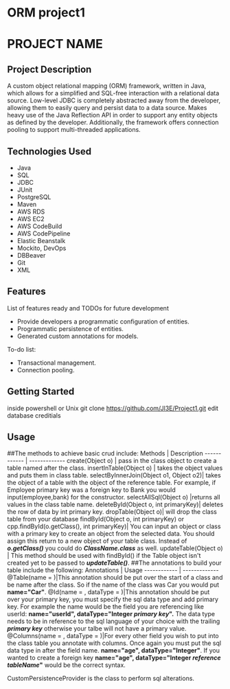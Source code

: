 ﻿# ORM project1
# PROJECT NAME

## Project Description

A custom object relational mapping (ORM) framework, written in Java, which allows for a simplified and SQL-free interaction with a relational data source. Low-level JDBC is completely abstracted away from the developer, allowing them to easily query and persist data to a data source. Makes heavy use of the Java Reflection API in order to support any entity objects as defined by the developer. Additionally, the framework offers connection pooling to support multi-threaded applications.

## Technologies Used

* Java 
* SQL 
* JDBC
* JUnit
* PostgreSQL 
* Maven 
* AWS RDS 
* AWS EC2
* AWS CodeBuild
* AWS CodePipeline
* Elastic Beanstalk
* Mockito, DevOps
* DBBeaver
* Git
* XML

## Features

List of features ready and TODOs for future development
* Provide developers a programmatic configuration of entities.
* Programmatic persistence of entities.
* Generated custom annotations for models.

To-do list:
* Transactional management.
* Connection pooling.

## Getting Started

   inside powershell or Unix
   git clone https://github.com/Jl3E/Project1.git
   edit database creditials


## Usage

##The methods to achieve basic crud include:
Methods | Description
------------ | -------------
create(Object o) | pass in the class object to create a table named after the class.
insertInTable(Object o) | takes the object values and puts them in class table.
selectByInnerJoin(Object o1, Object o2)| takes the object of a table with the object of the reference table. For example, if Employee primary key was a foreign key to Bank you would input(employee,bank) for the constructor.
selectAllSql(Object o) |returns all values in the class table name.
deleteById(Object o, int primaryKey)| deletes the row of data by int primary key.
dropTable(Object o)| will drop the class table from your database
findById(Object o, int primaryKey) or cpp.findById(o.getClass(), int primaryKey)| You can input an object or class with a primary key to create an object from the selected data. You should assign this return to a new object of your table class. Instead of **_o.getClass()_** you could do **_ClassName.class_** as well.
updateTable(Object o) | This method should be used with findById() if the Table object isn't created yet to be passed to **_updateTable()_**.
##The annotations to build your table include the following:
Annotations | Usage
------------ | -------------
@Table(name = )|This annotation should be put over the start of a class and be name after the class. So if the name of the class was Car you would put **name="Car"**.
@Id(name = , dataType = )|This annotation should be put over your primary key, you must specify the sql data type and add primary key. For example the name would be the field you are referencing like userId: **name="userId", dataType="Integer _primary key_".** The data type needs to be in reference to the sql language of your choice with the trailing **_primary key_** otherwise your talbe will not have a primary value. 
@Columns(name = , dataType = )|For every other field you wish to put into the class table you annotate with columns. Once again you must put the sql data type in after the field name. **name="age", dataType="Integer"**. If you wanted to create a foreign key **name="age", dataType="Integer _reference tableName_"** would be the correct syntax.

CustomPersistenceProvider is the class to perform sql alterations.


